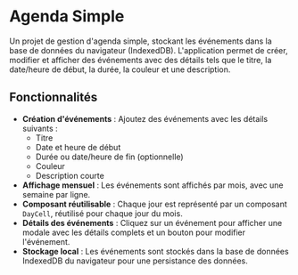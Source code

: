 # Agenda Simple

Un projet de gestion d'agenda simple, stockant les événements dans la 
base de données du navigateur (IndexedDB). L'application permet de créer, 
modifier et afficher des événements avec des détails tels que le titre, 
la date/heure de début, la durée, la couleur et une description.

## Fonctionnalités

- **Création d'événements** : Ajoutez des événements avec les détails suivants :
    - Titre
    - Date et heure de début
    - Durée ou date/heure de fin (optionnelle)
    - Couleur
    - Description courte
- **Affichage mensuel** : Les événements sont affichés par mois, avec une semaine par ligne.
- **Composant réutilisable** : Chaque jour est représenté par un composant `DayCell`, réutilisé pour chaque jour du mois.
- **Détails des événements** : Cliquez sur un événement pour afficher une modale avec les détails complets et un bouton pour modifier l'événement.
- **Stockage local** : Les événements sont stockés dans la base de données IndexedDB du navigateur pour une persistance des données.
